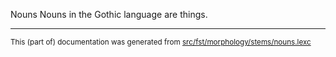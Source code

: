 Nouns
Nouns in the Gothic language are things.

* * *

<small>This (part of) documentation was generated from [src/fst/morphology/stems/nouns.lexc](https://github.com/giellalt/lang-got/blob/main/src/fst/morphology/stems/nouns.lexc)</small>
